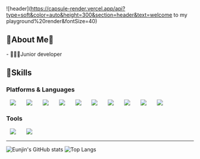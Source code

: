 ![header](https://capsule-render.vercel.app/api?type=soft&color=auto&height=300&section=header&text=welcome to my playground%20render&fontSize=40)


<h2>🎈About Me🎈</h2>
  <p>
  - 👩🏻‍💻Junior developer
  </p> 




<h2>💪Skills </h2>
<h3>Platforms & Languages</h3>
<div>
<img src="https://img.shields.io/badge/Java-007396?style=flat-square&logo=Java&logoColor=white" style="height : auto; margin-left : 10px; margin-right : 10px;"/></a>&nbsp;
<img src="https://img.shields.io/badge/SpringFramework-6DB33F?style=flat-square&logo=Spring&logoColor=white" style="height : auto; margin-left : 10px; margin-right : 10px;"/></a>&nbsp;
<img src="https://img.shields.io/badge/Oracle-F80000?style=flat-square&logo=Oracle&logoColor=white" style="height : auto; margin-left : 10px; margin-right : 10px;"/></a>&nbsp;
<img src="https://img.shields.io/badge/HTML5-E34F26?style=flat-square&logo=HTML5&logoColor=white" style="height : auto; margin-left : 10px; margin-right : 10px;"/></a>&nbsp;
<img src="https://img.shields.io/badge/CSS3-1572B6?style=flat-square&logo=CSS3&logoColor=white" style="height : auto; margin-left : 10px; margin-right : 10px;"/></a>&nbsp;
<img src="https://img.shields.io/badge/JavaScript-F7DF1E?style=flat-square&logo=JavaScript&logoColor=white" style="height : auto; margin-left : 10px; margin-right : 10px;"/></a>&nbsp;
<img src="https://img.shields.io/badge/JSON-000000?style=flat-square&logo=JSON&logoColor=white" style="height : auto; margin-left : 10px; margin-right : 10px;"/></a>&nbsp;
<img src="https://img.shields.io/badge/JQuery-0769AD?style=flat-square&logo=JQuery&logoColor=white" style="height : auto; margin-left : 10px; margin-right : 10px;"/></a>&nbsp;
<img src="https://img.shields.io/badge/Figma-F24E1E?style=flat-square&logo=Figma&logoColor=white" style="height : auto; margin-left : 10px; margin-right : 10px;"/></a>&nbsp;
<img src="https://img.shields.io/badge/Notion-000000?style=flat-square&logo=Notion&logoColor=white" style="height : auto; margin-left : 10px; margin-right : 10px;"/></a>&nbsp;
</div>

<h3>Tools</h3>
<div>
<img src="https://img.shields.io/badge/Git-F05032?style=flat-square&logo=Git&logoColor=white" style="height : auto; margin-left : 10px; margin-right : 10px;"/></a>&nbsp;
<img src="https://img.shields.io/badge/Eclipse-2C2255?style=flat-square&logo=Eclipse&logoColor=white" style="height : auto; margin-left : 10px; margin-right : 10px;"/></a>&nbsp;
</div>

<hr>

![Eunjin's GitHub stats](https://github-readme-stats.vercel.app/api?username=eunjinlee94&show_icons=true&theme=vue)
![Top Langs](https://github-readme-stats.vercel.app/api/top-langs/?username=eunjinlee94&layout=vue&theme=vue)
